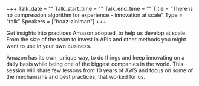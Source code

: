 +++
Talk_date = ""
Talk_start_time = ""
Talk_end_time = ""
Title = "There is no compression algorithm for experience - innovation at scale"
Type = "talk"
Speakers = ["boaz-ziniman"]
+++

Get insights into practices Amazon adopted, to help us develop at scale.
From the size of the team to invest in APIs and other methods you might want to use in your own business.

Amazon has its own, unique way, to do things and keep innovating on a daily basis while being one of the biggest companies in the world.
This session will share few lessons from 10 years of AWS and focus on some of the mechanisms and best practices, that worked for us.

